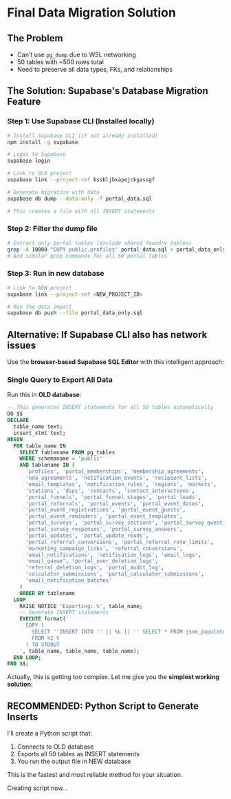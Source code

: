 # Final Data Migration Solution

## The Problem
- Can't use `pg_dump` due to WSL networking
- 50 tables with ~500 rows total
- Need to preserve all data types, FKs, and relationships

## The Solution: Supabase's Database Migration Feature

### Step 1: Use Supabase CLI (Installed locally)

```bash
# Install Supabase CLI (if not already installed)
npm install -g supabase

# Login to Supabase
supabase login

# Link to OLD project
supabase link --project-ref kssbljbxapejckgassgf

# Generate migration with data
supabase db dump --data-only -f portal_data.sql

# This creates a file with all INSERT statements
```

### Step 2: Filter the dump file
```bash
# Extract only portal tables (exclude shared foundry tables)
grep -A 10000 "COPY public.profiles" portal_data.sql > portal_data_only.sql
# Add similar grep commands for all 50 portal tables
```

### Step 3: Run in new database
```bash
# Link to NEW project
supabase link --project-ref <NEW_PROJECT_ID>

# Run the data import
supabase db push --file portal_data_only.sql
```

## Alternative: If Supabase CLI also has network issues

Use the **browser-based Supabase SQL Editor** with this intelligent approach:

### Single Query to Export All Data

Run this in **OLD database**:

```sql
-- This generates INSERT statements for all 50 tables automatically
DO $$
DECLARE
  table_name text;
  insert_stmt text;
BEGIN
  FOR table_name IN
    SELECT tablename FROM pg_tables
    WHERE schemaname = 'public'
    AND tablename IN (
      'profiles', 'portal_memberships', 'membership_agreements',
      'nda_agreements', 'notification_events', 'recipient_lists',
      'email_templates', 'notification_rules', 'regions', 'markets',
      'stations', 'dsps', 'contacts', 'contact_interactions',
      'portal_funnels', 'portal_funnel_stages', 'portal_leads',
      'portal_referrals', 'portal_events', 'portal_event_dates',
      'portal_event_registrations', 'portal_event_guests',
      'portal_event_reminders', 'portal_event_templates',
      'portal_surveys', 'portal_survey_sections', 'portal_survey_questions',
      'portal_survey_responses', 'portal_survey_answers',
      'portal_updates', 'portal_update_reads',
      'portal_referral_conversions', 'portal_referral_rate_limits',
      'marketing_campaign_links', 'referral_conversions',
      'email_notifications', 'notification_logs', 'email_logs',
      'email_queue', 'portal_user_deletion_logs',
      'referral_deletion_logs', 'portal_audit_log',
      'calculator_submissions', 'portal_calculator_submissions',
      'email_notification_batches'
    )
    ORDER BY tablename
  LOOP
    RAISE NOTICE 'Exporting: %', table_name;
    -- Generate INSERT statements
    EXECUTE format('
      COPY (
        SELECT ''INSERT INTO '' || %L || '' SELECT * FROM json_populate_record(NULL::'' || %L || '', '''''' || row_to_json(t)::text || '''''');''
        FROM %I t
      ) TO STDOUT
    ', table_name, table_name, table_name);
  END LOOP;
END $$;
```

Actually, this is getting too complex. Let me give you the **simplest working solution**:

## RECOMMENDED: Python Script to Generate Inserts

I'll create a Python script that:
1. Connects to OLD database
2. Exports all 50 tables as INSERT statements
3. You run the output file in NEW database

This is the fastest and most reliable method for your situation.

Creating script now...

